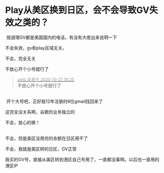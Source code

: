 # Play从美区换到日区，会不会导致GV失效之类的？


<img src="static/image/smiley/yct/003.gif" smilieid="50" border="0" alt="" /> 按道理GV都是美国国内的电话，有没有大佬出来说明一下

不会失效，gv和play区域无关。

不会，完全无关

不放心开个小号就行了

<div class="quote"><blockquote><font size="2"><a href="https://www.hostloc.com/forum.php?mod=redirect&amp;goto=findpost&amp;pid=9359856&amp;ptid=759035" target="_blank"><font color="#999999">umb 发表于 2020-10-27 16:25</font></a></font><br />
不放心开个小号就行了</blockquote></div><br />
<img src="static/image/smiley/yct/007.gif" smilieid="46" border="0" alt="" /> 开个大号吧，正好我12年注册的6位gmail找回来了

这完全没关系啊，谷歌的业务独立的

不会，放心的换！<br />
<br />
<img src="static/image/smiley/default/lol.gif" smilieid="12" border="0" alt="" /><img src="static/image/smiley/default/lol.gif" smilieid="12" border="0" alt="" /><img src="static/image/smiley/default/lol.gif" smilieid="12" border="0" alt="" />

不会，但是美区没用完的余额在日区用不了

不会，我就是美区转的日区，GV正常

我买的GV号，直接从美区转到港区自己号用了，一直都没事啊。以后也一直用的港区IP<img id="aimg_FPlFy" onclick="zoom(this, this.src, 0, 0, 0)" class="zoom" src="https://cdn.jsdelivr.net/gh/hishis/forum-master/public/images/patch.gif" onmouseover="img_onmouseoverfunc(this)" onload="thumbImg(this)" border="0" alt="" />
